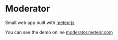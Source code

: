 # Moderator

Small web app built with [meteorjs](http://meteor.com)

You can see the demo online [moderator.meteor.com](http://moderator.meteor.com)

